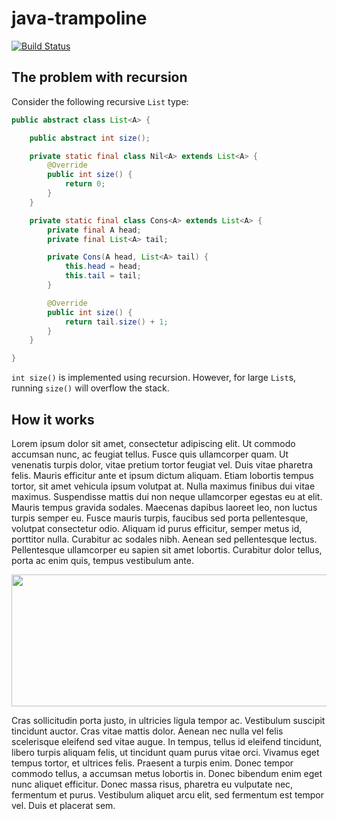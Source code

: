 # java-trampoline

[![Build Status](https://travis-ci.org/mrbackend/java-trampoline.svg?branch=master)](https://travis-ci.org/mrbackend/java-trampoline)

## The problem with recursion

Consider the following recursive `List` type:
```java
public abstract class List<A> {

    public abstract int size();

    private static final class Nil<A> extends List<A> {
        @Override
        public int size() {
            return 0;
        }
    }

    private static final class Cons<A> extends List<A> {
        private final A head;
        private final List<A> tail;

        private Cons(A head, List<A> tail) {
            this.head = head;
            this.tail = tail;
        }

        @Override
        public int size() {
            return tail.size() + 1;
        }
    }

}
```

`int size()` is implemented using recursion. However, for large `List`s, running `size()` will overflow the stack.

## How it works

Lorem ipsum dolor sit amet, consectetur adipiscing elit. Ut commodo accumsan nunc, ac feugiat tellus. Fusce quis 
ullamcorper quam. Ut venenatis turpis dolor, vitae pretium tortor feugiat vel. Duis vitae pharetra felis. Mauris
efficitur ante et ipsum dictum aliquam. Etiam lobortis tempus tortor, sit amet vehicula ipsum volutpat at. Nulla maximus
finibus dui vitae maximus. Suspendisse mattis dui non neque ullamcorper egestas eu at elit. Mauris tempus gravida
sodales. Maecenas dapibus laoreet leo, non luctus turpis semper eu. Fusce mauris turpis, faucibus sed porta
pellentesque, volutpat consectetur odio. Aliquam id purus efficitur, semper metus id, porttitor nulla. Curabitur ac
sodales nibh. Aenean sed pellentesque lectus. Pellentesque ullamcorper eu sapien sit amet lobortis. Curabitur dolor
tellus, porta ac enim quis, tempus vestibulum ante.

<img width="841px" height="211px" src="https://rawgit.com/mrbackend/java-trampoline/master/svg/resume-flatmap-flatmap.svg">

Cras sollicitudin porta justo, in ultricies ligula tempor ac. Vestibulum suscipit tincidunt auctor. Cras vitae mattis
dolor. Aenean nec nulla vel felis scelerisque eleifend sed vitae augue. In tempus, tellus id eleifend tincidunt, libero
turpis aliquam felis, ut tincidunt quam purus vitae orci. Vivamus eget tempus tortor, et ultrices felis. Praesent a
turpis enim. Donec tempor commodo tellus, a accumsan metus lobortis in. Donec bibendum enim eget nunc aliquet
efficitur. Donec massa risus, pharetra eu vulputate nec, fermentum et purus. Vestibulum aliquet arcu elit, sed
fermentum est tempor vel. Duis et placerat sem.